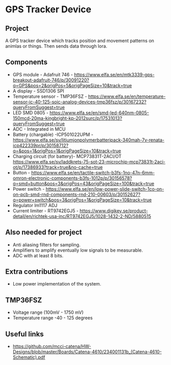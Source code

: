 # GPS Tracker Device

## Project
A GPS tracker device which tracks position and movement patterns on animlas or things. Then sends data through lora.

## Components
* GPS module - Adafruit 746 - https://www.elfa.se/en/mtk3339-gps-breakout-adafruit-746/p/30091220?q=GPS&pos=2&origPos=5&origPageSize=10&track=true
* A display - SSD1306 SPI
* Temperature sensor - TMP36FSZ - https://www.elfa.se/en/temperature-sensor-ic-40-125-soic-analog-devices-tmp36fsz/p/30167232?queryFromSuggest=true
* LED SMD 0805 - https://www.elfa.se/en/smd-led-640nm-0805-150mcd-20ma-kingbright-kp-2012surc/p/17531013?queryFromSuggest=true
* ADC - Integrated in MCU
* Battery (chargable) -ICP501022UPM - https://www.elfa.se/sv/litiumjonpolymerbatteripack-340mah-7v-renata-icp422339pr/p/30158712?q=&pos=1&origPos=1&origPageSize=10&track=true
* Charging circuit (for battery)- MCP73831T-2ACI/OT https://www.elfa.se/sv/laddkrets-75-sot-23-microchip-mcp73831t-2aci-ot/p/17386933?track=true&no-cache=true
* Button - https://www.elfa.se/en/tactile-switch-b3fs-1no-47n-6mm-omron-electronic-components-b3fs-1012p/p/30156578?q=smd+button&pos=3&origPos=43&origPageSize=100&track=true
* Power switch - https://www.elfa.se/en/low-power-slide-switch-1co-on-on-pcb-smd-rnd-components-rnd-210-00603/p/30152627?q=power+switch&pos=3&origPos=1&origPageSize=10&track=true
* Regulator lm1117 ADJ
* Current limiter - RT9742EGJ5 - https://www.digikey.se/product-detail/en/richtek-usa-inc/RT9742EGJ5/1028-1432-2-ND/5880515

## Also needed for project
* Anti aliasing filters for sampling.
* Amplifiers to amplify eventually low signals to be measurable.
* ADC with at least 8 bits.

## Extra contributions
* Low power implementation of the system. 

## TMP36FSZ
* Voltage range (100mV - 1750 mV)
* Temperature range -40 - 125 degrees

## Useful links
* https://github.com/mcci-catena/HW-Designs/blob/master/Boards/Catena-4610/234001131b_(Catena-4610-Schematic).pdf
